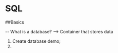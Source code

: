 # SQL

##Basics

-- What is a database?
--> Container that stores data

1. Create database demo;
2.  
